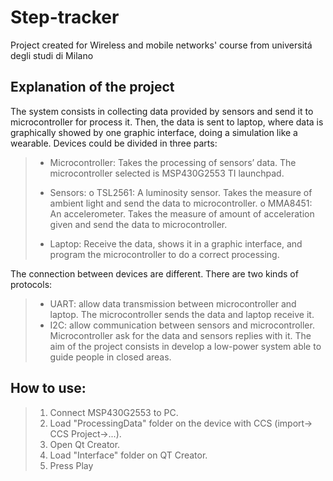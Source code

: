 # Step-tracker
Project created for Wireless and mobile networks' course from universitá degli studi di Milano

## Explanation of the project
The system consists in collecting data provided by sensors and send it to microcontroller for process it. Then, the data is sent to laptop, where data is graphically showed by one graphic interface, doing a simulation like a wearable.
Devices could be divided in three parts:
>-	Microcontroller: Takes the processing of sensors’ data. The microcontroller selected is MSP430G2553 TI launchpad.
>
>-	Sensors:
>	o	TSL2561: A luminosity sensor. Takes the measure of ambient light and send the data to microcontroller.
>	o	MMA8451: An accelerometer. Takes the measure of amount of acceleration given and send the data to microcontroller.
>
>-	Laptop: Receive the data, shows it in a graphic interface, and program the microcontroller to do a correct processing.

The connection between devices are different. There are two kinds of protocols:
>-	UART: allow data transmission between microcontroller and laptop. The microcontroller sends the data and laptop receive it.
>-	I2C: allow communication between sensors and microcontroller. Microcontroller ask for the data and sensors replies with it. 
The aim of the project consists in develop a low-power system able to guide people in closed areas.

## How to use:

>1) Connect MSP430G2553 to PC.
>2) Load "ProcessingData" folder on the device with CCS (import-> CCS Project->...). 
>3) Open Qt Creator.
>4) Load "Interface" folder on QT Creator.
>5) Press Play
